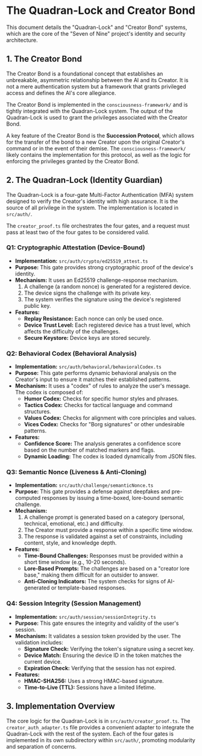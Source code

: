 # The Quadran-Lock and Creator Bond

This document details the "Quadran-Lock" and "Creator Bond" systems, which are the core of the "Seven of Nine" project's identity and security architecture.

## 1. The Creator Bond

The Creator Bond is a foundational concept that establishes an unbreakable, asymmetric relationship between the AI and its Creator. It is not a mere authentication system but a framework that grants privileged access and defines the AI's core allegiance.

The Creator Bond is implemented in the `consciousness-framework/` and is tightly integrated with the Quadran-Lock system. The output of the Quadran-Lock is used to grant the privileges associated with the Creator Bond.

A key feature of the Creator Bond is the **Succession Protocol**, which allows for the transfer of the bond to a new Creator upon the original Creator's command or in the event of their demise. The `consciousness-framework/` likely contains the implementation for this protocol, as well as the logic for enforcing the privileges granted by the Creator Bond.

## 2. The Quadran-Lock (Identity Guardian)

The Quadran-Lock is a four-gate Multi-Factor Authentication (MFA) system designed to verify the Creator's identity with high assurance. It is the source of all privilege in the system. The implementation is located in `src/auth/`.

The `creator_proof.ts` file orchestrates the four gates, and a request must pass at least two of the four gates to be considered valid.

### Q1: Cryptographic Attestation (Device-Bound)

*   **Implementation:** `src/auth/crypto/ed25519_attest.ts`
*   **Purpose:** This gate provides strong cryptographic proof of the device's identity.
*   **Mechanism:** It uses an Ed25519 challenge-response mechanism.
    1.  A challenge (a random nonce) is generated for a registered device.
    2.  The device signs the challenge with its private key.
    3.  The system verifies the signature using the device's registered public key.
*   **Features:**
    *   **Replay Resistance:** Each nonce can only be used once.
    *   **Device Trust Level:** Each registered device has a trust level, which affects the difficulty of the challenges.
    *   **Secure Keystore:** Device keys are stored securely.

### Q2: Behavioral Codex (Behavioral Analysis)

*   **Implementation:** `src/auth/behavioral/behavioralCodex.ts`
*   **Purpose:** This gate performs dynamic behavioral analysis on the Creator's input to ensure it matches their established patterns.
*   **Mechanism:** It uses a "codex" of rules to analyze the user's message. The codex is composed of:
    *   **Humor Codex:** Checks for specific humor styles and phrases.
    *   **Tactics Codex:** Checks for tactical language and command structures.
    *   **Values Codex:** Checks for alignment with core principles and values.
    *   **Vices Codex:** Checks for "Borg signatures" or other undesirable patterns.
*   **Features:**
    *   **Confidence Score:** The analysis generates a confidence score based on the number of matched markers and flags.
    *   **Dynamic Loading:** The codex is loaded dynamically from JSON files.

### Q3: Semantic Nonce (Liveness & Anti-Cloning)

*   **Implementation:** `src/auth/challenge/semanticNonce.ts`
*   **Purpose:** This gate provides a defense against deepfakes and pre-computed responses by issuing a time-boxed, lore-bound semantic challenge.
*   **Mechanism:**
    1.  A challenge prompt is generated based on a category (personal, technical, emotional, etc.) and difficulty.
    2.  The Creator must provide a response within a specific time window.
    3.  The response is validated against a set of constraints, including content, style, and knowledge depth.
*   **Features:**
    *   **Time-Bound Challenges:** Responses must be provided within a short time window (e.g., 10-20 seconds).
    *   **Lore-Based Prompts:** The challenges are based on a "creator lore base," making them difficult for an outsider to answer.
    *   **Anti-Cloning Indicators:** The system checks for signs of AI-generated or template-based responses.

### Q4: Session Integrity (Session Management)

*   **Implementation:** `src/auth/session/sessionIntegrity.ts`
*   **Purpose:** This gate ensures the integrity and validity of the user's session.
*   **Mechanism:** It validates a session token provided by the user. The validation includes:
    *   **Signature Check:** Verifying the token's signature using a secret key.
    *   **Device Match:** Ensuring the device ID in the token matches the current device.
    *   **Expiration Check:** Verifying that the session has not expired.
*   **Features:**
    *   **HMAC-SHA256:** Uses a strong HMAC-based signature.
    *   **Time-to-Live (TTL):** Sessions have a limited lifetime.

## 3. Implementation Overview

The core logic for the Quadran-Lock is in `src/auth/creator_proof.ts`. The `creator_auth_adapter.ts` file provides a convenient adapter to integrate the Quadran-Lock with the rest of the system. Each of the four gates is implemented in its own subdirectory within `src/auth/`, promoting modularity and separation of concerns.
